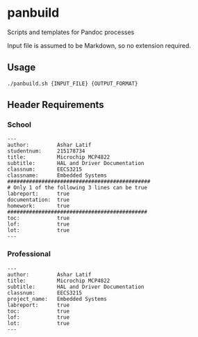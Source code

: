 # panbuild
Scripts and templates for Pandoc processes

Input file is assumed to be Markdown, so no extension required. 

## Usage

```
./panbuild.sh {INPUT_FILE} {OUTPUT_FORMAT}
```

## Header Requirements

### School

```
---
author:         Ashar Latif
studentnum:     215178734
title: 			Microchip MCP4822 
subtitle: 		HAL and Driver Documentation
classnum: 		EECS3215
classname:      Embedded Systems
##############################################
# Only 1 of the following 3 lines can be true
labreport:		true
documentation:  true
homework:       true
#############################################
toc:	        true
lof:            true
lot:            true
---
```

### Professional

```
---
author:         Ashar Latif
title: 			Microchip MCP4822 
subtitle: 		HAL and Driver Documentation
classnum: 		EECS3215
project_name:   Embedded Systems
labreport:		true
toc:	        true
lof:            true
lot:            true
---
```
